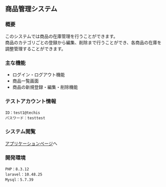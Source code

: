 
## 商品管理システム

### 概要
このシステムでは商品の在庫管理を行うことができます。  
商品のカテゴリごとの登録から編集、削除まで行うことができ、各商品の在庫を調整管理することができます。

### 主な機能
* ログイン・ログアウト機能
* 商品一覧画面
* 商品の新規登録・編集・削除機能

### テストアカウント情報
```
ID：test1@techis
パスワード：testtest
```
### システム閲覧
[アプリケーションページ](https://item-management202412-41adadb5e264.herokuapp.com/login)へ

### 開発環境
```
PHP：8.3.12
laravel：10.48.25
Mysql：5.7.39
```
